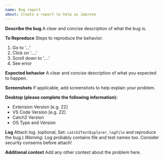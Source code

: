 ```yaml
---
name: Bug report
about: Create a report to help us improve
---
```


**Describe the bug**
A clear and concise description of what the bug is.

**To Reproduce**
Steps to reproduce the behavior:

1. Go to '...'
2. Click on '....'
3. Scroll down to '....'
4. See error

**Expected behavior**
A clear and concise description of what you expected to happen.

**Screenshots**
If applicable, add screenshots to help explain your problem.

**Desktop (please complete the following information):**

- Extension Version [e.g. 22]
- VS Code Version [e.g. 22]
- Catch2 Version
- OS Type and Version

**Log**
Attach log. (optional, Set: `catch2TestExplorer.logfile` and reproduce the bug.)
_Warning_: Log probably contains file and test names too. Consider security conserns before attach!

**Additional context**
Add any other context about the problem here.
